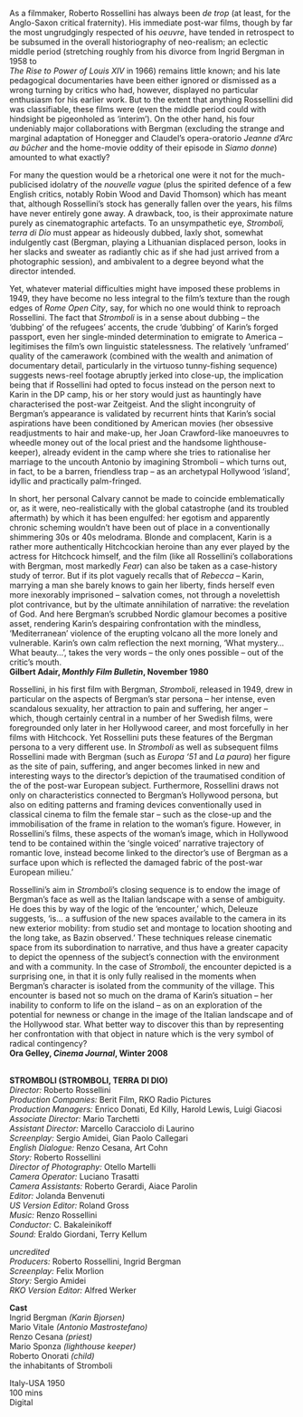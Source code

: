 
As a filmmaker, Roberto Rossellini has always been _de trop_ (at least, for the Anglo-Saxon critical fraternity). His immediate post-war films, though by far the most ungrudgingly respected of his _oeuvre_, have tended in retrospect to be subsumed in the overall historiography of neo-realism; an eclectic middle period (stretching roughly from his divorce from Ingrid Bergman in 1958 to  
_The Rise to Power of Louis XIV_ in 1966) remains little known; and his late pedagogical documentaries have been either ignored or dismissed as a wrong turning by critics who had, however, displayed no particular enthusiasm for his earlier work. But to the extent that anything Rossellini did was classifiable, these films were (even the middle period could with hindsight be pigeonholed as ‘interim’). On the other hand, his four undeniably major collaborations with Bergman (excluding the strange and marginal adaptation of Honegger and Claudel’s opera-oratorio _Jeanne d’Arc au bûcher_ and the home-movie oddity of their episode in _Siamo donne_) amounted to what exactly?

For many the question would be a rhetorical one were it not for the much-publicised idolatry of the _nouvelle vague_ (plus the spirited defence of a few English critics, notably Robin Wood and David Thomson) which has meant that, although Rossellini’s stock has generally fallen over the years, his films have never entirely gone away. A drawback, too, is their approximate nature purely as cinematographic artefacts. To an unsympathetic eye, _Stromboli, terra di Dio_ must appear as hideously dubbed, laxly shot, somewhat indulgently cast (Bergman, playing a Lithuanian displaced person, looks in her slacks and sweater as radiantly chic as if she had just arrived from a photographic session), and ambivalent to a degree beyond what the director intended.

Yet, whatever material difficulties might have imposed these problems in 1949, they have become no less integral to the film’s texture than the rough edges of _Rome Open City_, say, for which no one would think to reproach Rossellini.  The fact that _Stromboli_ is in a sense about dubbing – the ‘dubbing’ of the refugees’ accents, the crude ‘dubbing’ of Karin’s forged passport, even her single-minded determination to emigrate to America – legitimises the film’s own linguistic statelessness. The relatively ‘unframed’ quality of the camerawork (combined with the wealth and animation of documentary detail, particularly in the virtuoso tunny-fishing sequence) suggests news-reel footage abruptly jerked into close-up, the implication being that if Rossellini had opted to focus instead on the person next to Karin in the DP camp, his or her story would just as hauntingly have characterised the post-war Zeitgeist. And the slight incongruity of Bergman’s appearance is validated by recurrent hints that Karin’s social aspirations have been conditioned by American movies (her obsessive readjustments to hair and make-up, her Joan Crawford-like manoeuvres to wheedle money out of the local priest and the handsome lighthouse-keeper), already evident in the camp where she tries to rationalise her marriage to the uncouth Antonio by imagining Stromboli – which turns out, in fact, to be a barren, friendless trap – as an archetypal Hollywood ‘island’, idyllic and practically palm-fringed.

In short, her personal Calvary cannot be made to coincide emblematically or, as it were, neo-realistically with the global catastrophe (and its troubled aftermath) by which it has been engulfed: her egotism and apparently chronic scheming wouldn’t have been out of place in a conventionally shimmering 30s or 40s melodrama. Blonde and complacent, Karin is a rather more authentically Hitchcockian heroine than any ever played by the actress for Hitchcock himself, and the film (like all Rossellini’s collaborations with Bergman, most markedly _Fear_) can also be taken as a case-history study of terror. But if its plot vaguely recalls that of _Rebecca_ – Karin, marrying a man she barely knows to gain her liberty, finds herself even more inexorably imprisoned – salvation comes, not through a novelettish plot contrivance, but by the ultimate annihilation of narrative: the revelation of God. And here Bergman’s scrubbed Nordic glamour becomes a positive asset, rendering Karin’s despairing confrontation with the mindless, ‘Mediterranean’ violence of the erupting volcano all the more lonely and vulnerable. Karin’s own calm reflection the next morning, ‘What mystery… What beauty…’, takes the very words – the only ones possible – out of the critic’s mouth.  
**Gilbert Adair, _Monthly Film Bulletin_, November 1980**

Rossellini, in his first film with Bergman, _Stromboli_, released in 1949, drew in particular on the aspects of Bergman’s star persona – her intense, even scandalous sexuality, her attraction to pain and suffering, her anger – which, though certainly central in a number of her Swedish films, were foregrounded only later in her Hollywood career, and most forcefully in her films with Hitchcock. Yet Rossellini puts these features of the Bergman persona to a very different use. In _Stromboli_ as well as subsequent films Rossellini made with Bergman (such as _Europa ‘51_ and _La paura_) her figure as the site of pain, suffering, and anger becomes linked in new and interesting ways to the director’s depiction of the traumatised condition of the of the post-war European subject. Furthermore, Rossellini draws not only on characteristics connected to Bergman’s Hollywood persona, but also on editing patterns and framing devices conventionally used in classical cinema to film the female star – such as the close-up and the immobilisation of the frame in relation to the woman’s figure. However, in Rossellini’s films, these aspects of the woman’s image, which in Hollywood tend to be contained within the ‘single voiced’ narrative trajectory of romantic love, instead become linked to the director’s use of Bergman as a surface upon which is reflected the damaged fabric of the post-war European milieu.’

Rossellini’s aim in _Stromboli_’s closing sequence is to endow the image of Bergman’s face as well as the Italian landscape with a sense of ambiguity.  
He does this by way of the logic of the ‘encounter,’ which, Deleuze suggests, ‘is... a suffusion of the new spaces available to the camera in its new exterior mobility: from studio set and montage to location shooting and the long take, as Bazin observed.’ These techniques release cinematic space from its subordination to narrative, and thus have a greater capacity to depict the openness of the subject’s connection with the environment and with a community. In the case of _Stromboli_, the encounter depicted is a surprising one, in that it is only fully realised in the moments when Bergman’s character is isolated from the community of the village. This encounter is based not so much on the drama of Karin’s situation – her inability to conform to life on the island – as on an exploration of the potential for newness or change in the image of the Italian landscape and of the Hollywood star. What better way to discover this than by representing her confrontation with that object in nature which is the very symbol of radical contingency?  
**Ora Gelley, _Cinema Journal_, Winter 2008**
<br><br>

**STROMBOLI (STROMBOLI, TERRA DI DIO)**<br>
_Director:_ Roberto Rossellini<br>
_Production Companies:_ Berit Film,  RKO Radio Pictures<br>
_Production Managers:_ Enrico Donati, Ed Killy, Harold Lewis, Luigi Giacosi<br>
_Associate Director:_ Mario Tarchetti<br>
_Assistant Director:_ Marcello Caracciolo di Laurino<br>
_Screenplay:_ Sergio Amidei, Gian Paolo Callegari<br>
_English Dialogue:_ Renzo Cesana, Art Cohn<br>
_Story:_ Roberto Rossellini<br>
_Director of Photography:_ Otello Martelli<br>
_Camera Operator:_ Luciano Trasatti<br>
_Camera Assistants:_ Roberto Gerardi, Aiace Parolin<br>
_Editor:_ Jolanda Benvenuti<br>
_US Version Editor:_ Roland Gross<br>
_Music:_ Renzo Rossellini<br>
_Conductor:_ C. Bakaleinikoff<br>
_Sound:_ Eraldo Giordani, Terry Kellum<br>

_uncredited_<br>
_Producers:_ Roberto Rossellini, Ingrid Bergman<br>
_Screenplay:_ Felix Morlion<br>
_Story:_ Sergio Amidei<br>
_RKO Version Editor:_ Alfred Werker

**Cast**<br>
Ingrid Bergman _(Karin Bjorsen)_<br>
Mario Vitale _(Antonio Mastrostefano)_<br>
Renzo Cesana _(priest)_<br>
Mario Sponza _(lighthouse keeper)_<br>
Roberto Onorati _(child)_<br>
the inhabitants of Stromboli

Italy-USA 1950<br>
100 mins<br>
Digital<br>
<br>
<!--stackedit_data:
eyJoaXN0b3J5IjpbLTQ4OTY1MjQzXX0=
-->